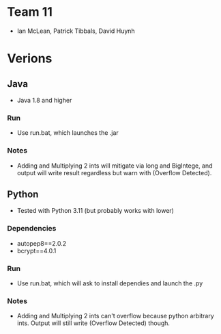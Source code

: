 # Team 11
- Ian McLean, Patrick Tibbals, David Huynh

# Verions
## Java
- Java 1.8 and higher
### Run
- Use run.bat, which launches the .jar
### Notes
- Adding and Multiplying 2 ints will mitigate via long and BigIntege, and output will write result regardless but warn with (Overflow Detected).
## Python
- Tested with Python 3.11 (but probably works with lower)
### Dependencies
- autopep8==2.0.2
- bcrypt==4.0.1
### Run
- Use run.bat, which will ask to install dependies and launch the .py
### Notes
- Adding and Multiplying 2 ints can't overflow because python arbitrary ints. Output will still write (Overflow Detected) though.
